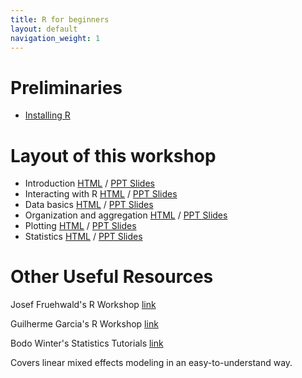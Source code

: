 ```yaml
---
title: R for beginners
layout: default
navigation_weight: 1
---
```


Preliminaries
=============
- [Installing R](install.html)

Layout of this workshop
=======================

- Introduction [HTML](introduction.html) / [PPT Slides](ppts/introduction.pptx)
- Interacting with R [HTML](interact.html) / [PPT Slides](ppts/interact.pptx)
- Data basics [HTML](databasics.html) / [PPT Slides](ppts/databasics.pptx)
- Organization and aggregation [HTML](organization.html) / [PPT Slides](ppts/organization.pptx)
- Plotting [HTML](plotting.html) / [PPT Slides](ppts/plotting.pptx)
- Statistics [HTML](statistics.html) / [PPT Slides](ppts/statistics.pptx)

Other Useful Resources
======================

Josef Fruehwald's R Workshop
[link](https://jofrhwld.github.io/rstudy/index.html)

Guilherme Garcia's R Workshop
[link](https://guilhermegarcia.github.io/rWorkshop/garcia_rWorkshop_complete.html)

Bodo Winter's Statistics Tutorials
[link](http://www.bodowinter.com/tutorials.html)

Covers linear mixed effects modeling in an easy-to-understand way.
